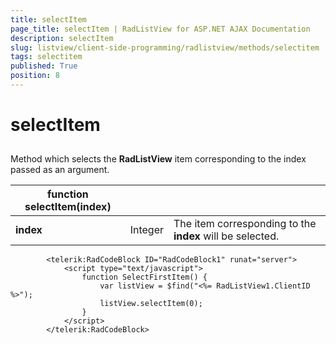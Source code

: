 ```yaml
---
title: selectItem
page_title: selectItem | RadListView for ASP.NET AJAX Documentation
description: selectItem
slug: listview/client-side-programming/radlistview/methods/selectitem
tags: selectitem
published: True
position: 8
---
```


# selectItem



## 

Method which selects the **RadListView** item corresponding to the index passed as an argument.


| function selectItem(index) |  |  |
| ------ | ------ | ------ |
| **index** |Integer|The item corresponding to the **index** will be selected.|

````ASPNET
	    <telerik:RadCodeBlock ID="RadCodeBlock1" runat="server">
	        <script type="text/javascript">
	            function SelectFirstItem() {
	                var listView = $find("<%= RadListView1.ClientID %>");
	                listView.selectItem(0);
	            }
	        </script>
	    </telerik:RadCodeBlock>
````


